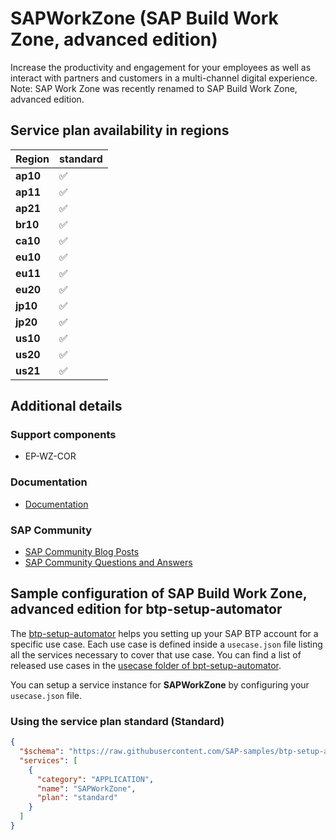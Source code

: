# SAPWorkZone (SAP Build Work Zone, advanced edition)

Increase the productivity and engagement for your employees as well as interact with partners and customers in a multi-channel digital experience. Note: SAP Work Zone was recently renamed to SAP Build Work Zone, advanced edition.

## Service plan availability in regions

| Region | standard |
|--------|----------|
|  **ap10** | ✅ |
|  **ap11** | ✅ |
|  **ap21** | ✅ |
|  **br10** | ✅ |
|  **ca10** | ✅ |
|  **eu10** | ✅ |
|  **eu11** | ✅ |
|  **eu20** | ✅ |
|  **jp10** | ✅ |
|  **jp20** | ✅ |
|  **us10** | ✅ |
|  **us20** | ✅ |
|  **us21** | ✅ |

## Additional details

### Support components

- EP-WZ-COR

### Documentation

- [Documentation](https://help.sap.com/docs/WZ)

### SAP Community

- [SAP Community Blog Posts](https://community.sap.com/search/?ct=blog&q=SAP%20Build%20Work%20Zone%2C%20advanced%20edition)
- [SAP Community Questions and Answers](https://community.sap.com/search/?ct=qa&q=SAP%20Build%20Work%20Zone%2C%20advanced%20edition)

## Sample configuration of **SAP Build Work Zone, advanced edition** for btp-setup-automator

The [btp-setup-automator](https://github.com/SAP-samples/btp-setup-automator) helps you setting up your SAP BTP account for a specific use case. Each use case is defined inside a `usecase.json` file listing all the services necessary to cover that use case. You can find a list of released use cases in the [usecase folder of bpt-setup-automator](https://github.com/SAP-samples/btp-setup-automator/tree/main/usecases).

You can setup a service instance for **SAPWorkZone** by configuring your `usecase.json` file.

### Using the service plan **standard** (Standard)

```json
{
  "$schema": "https://raw.githubusercontent.com/SAP-samples/btp-setup-automator/main/libs/btpsa-usecase.json",
  "services": [
    {
      "category": "APPLICATION",
      "name": "SAPWorkZone",
      "plan": "standard"
    }
  ]
}
```
